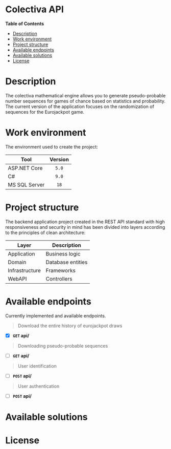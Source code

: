 ﻿# Colectiva API


**Table of Contents**
- [Description](#Description "Description")
- [Work environment](#Work "Work")
- [Project structure](#Project "Project")
- [Available endpoints](#endpoints "endpoints")
- [Available solutions](#solutions "solutions")
- [License](#License "License")

# Description
The colectiva mathematical engine allows you to generate pseudo-probable number sequences for games of chance based on statistics and probability. The current version of the application focuses on the randomization of sequences for the Eurojackpot game.

# Work environment
The environment used to create the project:
                    
Tool | Version
------------- | :-------------:
ASP.NET Core  | `5.0`
C# | `9.0`
MS SQL Server | `18`

# Project structure
The backend application project created in the REST API standard with high responsiveness and security in mind has been divided into layers according to the principles of clean architecture:

Layer | Description
------------- | -------------
Application  | Business logic
Domain | Database entities
Infrastructure | Frameworks
WebAPI | Controllers

# Available endpoints
Currently implemented and available endpoints.

> Download the entire history of eurojackpot draws

- [x] **`GET` api/** 

> Downloading pseudo-probable sequences

- [ ]  **`GET` api/** 

> User identification

- [ ]  **`POST` api/** 

> User authentication

- [ ]  **`POST` api/**  



# Available solutions

# License

